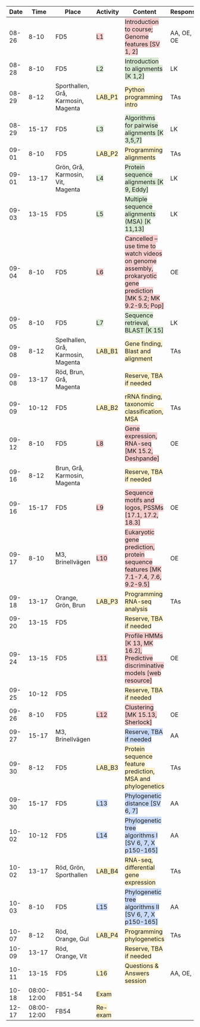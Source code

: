 | Date   | Time         | Place                                | Activity                                                    | Content                                                                                                                     | Responsible      |
|--------|--------------|--------------------------------------|-------------------------------------------------------------|-----------------------------------------------------------------------------------------------------------------------------|------------------|
| 08-26  | 8-10         | FD5                                  | <span style="background:#F4CCCC">L1</span>                  | <span style="background:#F4CCCC">Introduction to course; Genome features [SV 1, 2]</span>                                   | AA, OE, LK; OE   |
| 08-28  | 8-10         | FD5                                  | <span style="background:#D9EAD3">L2</span>                  | <span style="background:#D9EAD3">Introduction to alignments [K 1,2]</span>                                                  | LK               |
| 08-29  | 8-12         | Sporthallen, Grå, Karmosin, Magenta  | <span style="background:#FFF2CC">LAB_P1</span>               | <span style="background:#FFF2CC">Python programming intro</span>                                                             | TAs              |
| 08-29  | 15-17        | FD5                                  | <span style="background:#D9EAD3">L3</span>                  | <span style="background:#D9EAD3">Algorithms for pairwise alignments [K 3,5,7]</span>                                         | LK               |
| 09-01  | 8-10         | FD5                                  | <span style="background:#FFF2CC">LAB_P2</span>               | <span style="background:#FFF2CC">Programming alignments</span>                                                               | TAs              |
| 09-01  | 13-17        | Grön, Grå, Karmosin, Vit, Magenta     | <span style="background:#D9EAD3">L4</span>                  | <span style="background:#D9EAD3">Protein sequence alignments [K 9, Eddy]</span>                                              | LK               |
| 09-03  | 13-15        | FD5                                  | <span style="background:#D9EAD3">L5</span>                  | <span style="background:#D9EAD3">Multiple sequence alignments (MSA) [K 11,13]</span>                                         | LK               |
| 09-04  | 8-10         | FD5                                  | <span style="background:#F4CCCC">L6</span>                  | <span style="background:#F4CCCC">Cancelled – use time to watch videos on genome assembly, prokaryotic gene prediction [MK 5.2; MK 9.2-9.5; Pop]</span> | OE               |
| 09-05  | 8-10         | FD5                                  | <span style="background:#D9EAD3">L7</span>                  | <span style="background:#D9EAD3">Sequence retrieval, BLAST [K 15]</span>                                                      | LK               |
| 09-08  | 8-12         | Spelhallen, Grå, Karmosin, Magenta    | <span style="background:#FFF2CC">LAB_B1</span>               | <span style="background:#FFF2CC">Gene finding, Blast and alignment</span>                                                   | TAs              |
| 09-08  | 13-17        | Röd, Brun, Grå, Magenta              | <span style="background:#FFF2CC"></span>                    | <span style="background:#FFF2CC">Reserve, TBA if needed</span>                                                              |                  |
| 09-09  | 10-12        | FD5                                  | <span style="background:#FFF2CC">LAB_B2</span>               | <span style="background:#FFF2CC">rRNA finding, taxonomic classification, MSA</span>                                         | TAs              |
| 09-12  | 8-10         | FD5                                  | <span style="background:#F4CCCC">L8</span>                  | <span style="background:#F4CCCC">Gene expression, RNA-seq [MK 15.2, Deshpande]</span>                                        | OE               |
| 09-16  | 8-12         | Brun, Grå, Karmosin, Magenta          | <span style="background:#FFF2CC"></span>                    | <span style="background:#FFF2CC">Reserve, TBA if needed</span>                                                              |                  |
| 09-16  | 15-17        | FD5                                  | <span style="background:#F4CCCC">L9</span>                  | <span style="background:#F4CCCC">Sequence motifs and logos, PSSMs [17.1, 17.2, 18.3]</span>                                  | OE               |
| 09-17  | 8-10         | M3, Brinellvägen                     | <span style="background:#F4CCCC">L10</span>                 | <span style="background:#F4CCCC">Eukaryotic gene prediction, protein sequence features [MK 7.1-7.4, 7.6, 9.2-9.5]</span>     | OE               |
| 09-18  | 13-17        | Orange, Grön, Brun                   | <span style="background:#FFF2CC">LAB_P3</span>               | <span style="background:#FFF2CC">Programming RNA-seq analysis</span>                                                        | TAs              |
| 09-20  | 13-15        | FD5                                  | <span style="background:#FFF2CC"></span>                    | <span style="background:#FFF2CC">Reserve, TBA if needed</span>                                                              |                  |
| 09-24  | 13-15        | FD5                                  | <span style="background:#F4CCCC">L11</span>                 | <span style="background:#F4CCCC">Profile HMMs [K 13, MK 16.2], Predictive discriminative models [web resource]</span>        | OE               |
| 09-25  | 10-12        | FD5                                  | <span style="background:#FFF2CC"></span>                    | <span style="background:#FFF2CC">Reserve, TBA if needed</span>                                                              |                  |
| 09-26  | 8-10         | FD5                                  | <span style="background:#F4CCCC">L12</span>                 | <span style="background:#F4CCCC">Clustering [MK 15.13, Sherlock]</span>                                                     | OE               |
| 09-27  | 15-17        | M3, Brinellvägen                     | <span style="background:#C9DAF8"></span>                    | <span style="background:#C9DAF8">Reserve, TBA if needed</span>                                                              | AA               |
| 09-30  | 8-12         | FD5                                  | <span style="background:#FFF2CC">LAB_B3</span>               | <span style="background:#FFF2CC">Protein sequence feature prediction, MSA and phylogenetics</span>                          | TAs              |
| 09-30  | 15-17        | FD5                                  | <span style="background:#C9DAF8">L13</span>                 | <span style="background:#C9DAF8">Phylogenetic distance [SV 6, 7]</span>                                                      | AA               |
| 10-02  | 10-12        | FD5                                  | <span style="background:#C9DAF8">L14</span>                 | <span style="background:#C9DAF8">Phylogenetic tree algorithms I [SV 6, 7, X p150-165]</span>                                | AA               |
| 10-02  | 13-17        | Röd, Grön, Sporthallen               | <span style="background:#FFF2CC">LAB_B4</span>               | <span style="background:#FFF2CC">RNA-seq, differential gene expression</span>                                               | TAs              |
| 10-03  | 8-10         | FD5                                  | <span style="background:#C9DAF8">L15</span>                 | <span style="background:#C9DAF8">Phylogenetic tree algorithms II [SV 6, 7, X p150-165]</span>                              | AA               |
| 10-07  | 8-12         | Röd, Orange, Gul                     | <span style="background:#FFF2CC">LAB_P4</span>               | <span style="background:#FFF2CC">Programming phylogenetics</span>                                                           | TAs              |
| 10-09  | 13-17        | Röd, Orange, Vit                     | <span style="background:#FFF2CC"></span>                    | <span style="background:#FFF2CC">Reserve, TBA if needed</span>                                                              |                  |
| 10-11  | 13-15        | FD5                                  | <span style="background:#FFF2CC">L16</span>                  | <span style="background:#FFF2CC">Questions &amp; Answers session</span>                                                     | AA, OE, LK       |
| 10-18  | 08:00-12:00  | FB51-54                              | <span style="background:#FFF2CC">Exam</span>                 | <span style="background:#FFF2CC"></span>                                                                                   |                  |
| 12-17  | 08:00-12:00  | FB54                                 | <span style="background:#FFF2CC">Re-exam</span>              | <span style="background:#FFF2CC"></span>                                                                                   |                  |
